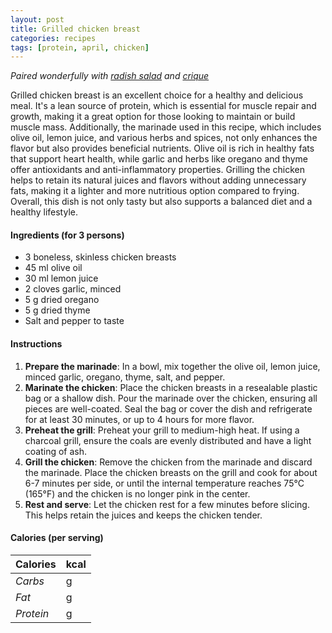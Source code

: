 ```yaml
---
layout: post
title: Grilled chicken breast
categories: recipes
tags: [protein, april, chicken]
---
```


*Paired wonderfully with <a href="/recipes/radish-salad">radish salad</a> and <a href="/recipes/crique">crique</a>*

Grilled chicken breast is an excellent choice for a healthy and delicious meal. It's a lean source of protein, which is essential for muscle repair and growth, making it a great option for those looking to maintain or build muscle mass. Additionally, the marinade used in this recipe, which includes olive oil, lemon juice, and various herbs and spices, not only enhances the flavor but also provides beneficial nutrients. Olive oil is rich in healthy fats that support heart health, while garlic and herbs like oregano and thyme offer antioxidants and anti-inflammatory properties. Grilling the chicken helps to retain its natural juices and flavors without adding unnecessary fats, making it a lighter and more nutritious option compared to frying. Overall, this dish is not only tasty but also supports a balanced diet and a healthy lifestyle.

#### Ingredients (for 3 persons)
- 3 boneless, skinless chicken breasts
- 45 ml olive oil
- 30 ml lemon juice
- 2 cloves garlic, minced
- 5 g dried oregano
- 5 g dried thyme
- Salt and pepper to taste

#### Instructions

1. **Prepare the marinade**: In a bowl, mix together the olive oil, lemon juice, minced garlic, oregano, thyme, salt, and pepper.
2. **Marinate the chicken**: Place the chicken breasts in a resealable plastic bag or a shallow dish. Pour the marinade over the chicken, ensuring all pieces are well-coated. Seal the bag or cover the dish and refrigerate for at least 30 minutes, or up to 4 hours for more flavor.
3. **Preheat the grill**: Preheat your grill to medium-high heat. If using a charcoal grill, ensure the coals are evenly distributed and have a light coating of ash.
4. **Grill the chicken**: Remove the chicken from the marinade and discard the marinade. Place the chicken breasts on the grill and cook for about 6-7 minutes per side, or until the internal temperature reaches 75°C (165°F) and the chicken is no longer pink in the center.
5. **Rest and serve**: Let the chicken rest for a few minutes before slicing. This helps retain the juices and keeps the chicken tender.

#### Calories (per serving)

| **Calories** | kcal |
| ----------- | ----------- |
| *Carbs* |  g |
| *Fat* |  g |
| *Protein* |  g |

